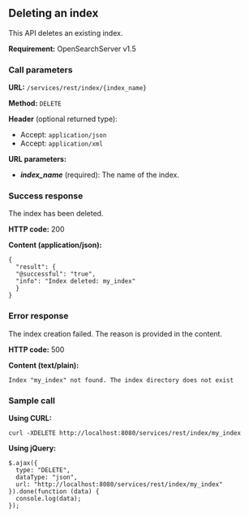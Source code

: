 ## Deleting an index

This API deletes an existing index.

**Requirement:** OpenSearchServer v1.5

### Call parameters

**URL:** ```/services/rest/index/{index_name}```

**Method:** ```DELETE```

**Header** (optional returned type):
- Accept: ```application/json```
- Accept: ```application/xml```

**URL parameters:**
- _**index_name**_ (required): The name of the index.

### Success response
The index has been deleted.

**HTTP code:**
200

**Content (application/json):**

    {
      "result": {
      "@successful": "true",
      "info": "Index deleted: my_index"
      }
    }

### Error response

The index creation failed. The reason is provided in the content.

**HTTP code:**
500

**Content (text/plain):**

    Index "my_index" not found. The index directory does not exist

### Sample call

**Using CURL:**

    curl -XDELETE http://localhost:8080/services/rest/index/my_index

**Using jQuery:**

    $.ajax({ 
      type: "DELETE",
      dataType: "json",
      url: "http://localhost:8080/services/rest/index/my_index"
    }).done(function (data) {
      console.log(data);
    });
